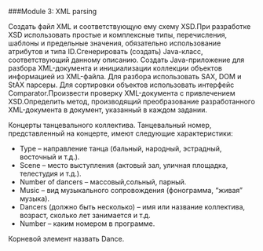 ###Module 3: XML parsing

 Создать файл XML и соответствующую ему схему XSD.При разработке XSD использовать простые и
 комплексные типы, перечисления, шаблоны и предельные значения, обязательно использование
 атрибутов и типа ID.Сгенерировать (создать) Java-класс, соответствующий данному описанию.
 Создать Java-приложение для разбора XML-документа и инициализации коллекции объектов информацией
 из XML-файла. Для разбора использовать SAX, DOM и StAX парсеры. Для сортировки объектов использовать
 интерфейс Comparator.Произвести проверку XML-документа с привлечением XSD.Определить метод,
 производящий преобразование разработанного XML-документа в документ, указанный в каждом задании.
 
 Концерты танцевального коллектива. 
 Танцевальный номер, представленный на концерте, имеют следующие характеристики:
 + Type – направление танца (бальный, народный, эстрадный, восточный и т.д.).
 + Scene – место выступления (актовый зал, уличная площадка, телестудия и т.д.).
 + Number of dancers – массовый,сольный, парный.
 + Music – вид музыкального сопровождения (фонограмма, “живая” музыка).
 + Dancers (должно быть несколько) – имя или название коллектива, возраст, сколько лет занимается и т.д.
 + Number – каким номером в программе.
 
 Корневой элемент назвать Dance.
